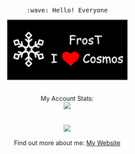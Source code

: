 <p align="center">
  <samp>
    :wave: Hello! Everyone
  </samp>
  <br>
  <p align="center">
      <img src="https://github.com/FrosT2k5/FrosT2k5/raw/master/frost.png" width="275x">
  </p>
  <p align="center">
      <br>My Account Stats:<br>
      <img src="https://github-readme-stats.vercel.app/api?username=FrosT2k5&count_private=true&show_icons=true&hide_title=true&hide=issues&layout=compact" />
  </p>
</p>
<p align="center">
<br><img src="https://komarev.com/ghpvc/?username=FrosT2k5&color=green" align="center"><br>
<br>Find out more about me:
<a href="https://www.frost2k5.games/">
  My Website
</a>
</p>
